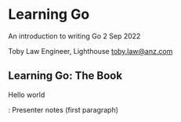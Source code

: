 # Learning Go
An introduction to writing Go
2 Sep 2022

Toby Law
Engineer, Lighthouse
toby.law@anz.com

## Learning Go: The Book
Hello world

: Presenter notes (first paragraph)